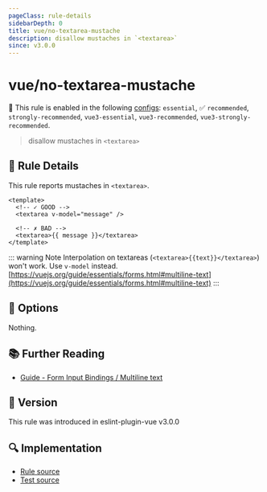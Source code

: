 ```yaml
---
pageClass: rule-details
sidebarDepth: 0
title: vue/no-textarea-mustache
description: disallow mustaches in `<textarea>`
since: v3.0.0
---
```

# vue/no-textarea-mustache

💼 This rule is enabled in the following [configs](https://eslint.vuejs.org/user-guide/#bundle-configurations): `essential`, ✅ `recommended`, `strongly-recommended`, `vue3-essential`, `vue3-recommended`, `vue3-strongly-recommended`.

<!-- end auto-generated rule header -->

> disallow mustaches in `<textarea>`

## :book: Rule Details

This rule reports mustaches in `<textarea>`.

<eslint-code-block :rules="{'vue/no-textarea-mustache': ['error']}">

```vue
<template>
  <!-- ✓ GOOD -->
  <textarea v-model="message" />

  <!-- ✗ BAD -->
  <textarea>{{ message }}</textarea>
</template>
```

</eslint-code-block>

<!-- markdownlint-disable-next-line no-inline-html -->
<div v-pre>

::: warning Note
Interpolation on textareas (`<textarea>{{text}}</textarea>`) won't work. Use `v-model` instead.
[https://vuejs.org/guide/essentials/forms.html#multiline-text](https://vuejs.org/guide/essentials/forms.html#multiline-text)
:::

</div>

## :wrench: Options

Nothing.

## :books: Further Reading

- [Guide - Form Input Bindings / Multiline text](https://vuejs.org/guide/essentials/forms.html#multiline-text)

## :rocket: Version

This rule was introduced in eslint-plugin-vue v3.0.0

## :mag: Implementation

- [Rule source](https://github.com/vuejs/eslint-plugin-vue/blob/master/lib/rules/no-textarea-mustache.js)
- [Test source](https://github.com/vuejs/eslint-plugin-vue/blob/master/tests/lib/rules/no-textarea-mustache.js)
